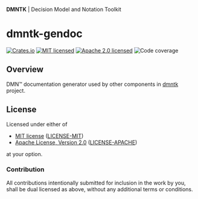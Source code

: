 **DMNTK** | Decision Model and Notation Toolkit

# dmntk-gendoc

[![Crates.io][crates-badge]][crates-url]
[![MIT licensed][mit-badge]][mit-url]
[![Apache 2.0 licensed][apache-badge]][apache-url]
![Code coverage][coverage-badge]

[crates-badge]: https://img.shields.io/crates/v/dmntk-gendoc.svg
[crates-url]: https://crates.io/crates/dmntk-gendoc
[mit-badge]: https://img.shields.io/badge/License-MIT-blue.svg
[mit-url]: https://github.com/dmntk/dmntk.rs/blob/master/LICENSE-MIT
[apache-badge]: https://img.shields.io/badge/License-Apache%202.0-blue.svg
[apache-url]: https://github.com/dmntk/dmntk.rs/blob/master/LICENSE-APACHE
[coverage-badge]: https://img.shields.io/badge/Coverage-94%25-green.svg

## Overview

DMN™ documentation generator used by other components in [dmntk](https://github.com/dmntk) project.

## License

Licensed under either of

- [MIT license](https://opensource.org/licenses/MIT) ([LICENSE-MIT](https://github.com/dmntk/dmntk.rs/blob/master/LICENSE-MIT))
- [Apache License, Version 2.0](https://www.apache.org/licenses/LICENSE-2.0) ([LICENSE-APACHE](https://github.com/dmntk/dmntk.rs/blob/master/LICENSE-APACHE))

at your option.

### Contribution

All contributions intentionally submitted for inclusion in the work by you,
shall be dual licensed as above, without any additional terms or conditions.